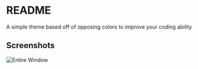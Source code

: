 # README

A simple theme based off of opposing colors to improve your coding ability

## Screenshots

![Entire Window](https://i.imgur.com/hspodLy.png)
